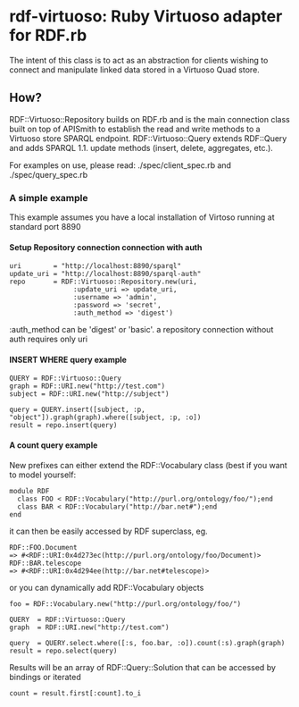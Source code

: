 # rdf-virtuoso: Ruby Virtuoso adapter for RDF.rb
The intent of this class is to act as an abstraction for clients wishing to connect and manipulate linked data stored in a Virtuoso Quad store.

## How?
RDF::Virtuoso::Repository builds on RDF.rb and is the main connection class built on top of APISmith to establish the read and write methods to a Virtuoso store SPARQL endpoint.
RDF::Virtuoso::Query extends RDF::Query and adds SPARQL 1.1. update methods (insert, delete, aggregates, etc.).

For examples on use, please read:
     ./spec/client_spec.rb 
and 
     ./spec/query_spec.rb 

### A simple example

This example assumes you have a local installation of Virtoso running at standard port 8890

#### Setup Repository connection connection with auth

    uri        = "http://localhost:8890/sparql"
    update_uri = "http://localhost:8890/sparql-auth"
    repo       = RDF::Virtuoso::Repository.new(uri, 
                    :update_uri => update_uri, 
                    :username => 'admin', 
                    :password => 'secret', 
                    :auth_method => 'digest')

:auth_method can be 'digest' or 'basic'. a repository connection without auth requires only uri

#### INSERT WHERE query example

    QUERY = RDF::Virtuoso::Query
    graph = RDF::URI.new("http://test.com")
    subject = RDF::URI.new("http://subject")

    query = QUERY.insert([subject, :p, "object"]).graph(graph).where([subject, :p, :o])
    result = repo.insert(query)

#### A count query example

New prefixes can either extend the RDF::Vocabulary class (best if you want to model yourself:

    module RDF
      class FOO < RDF::Vocabulary("http://purl.org/ontology/foo/");end
      class BAR < RDF::Vocabulary("http://bar.net#");end
    end

it can then be easily accessed by RDF superclass, eg. 

    RDF::FOO.Document
    => #<RDF::URI:0x4d273ec(http://purl.org/ontology/foo/Document)> 
    RDF::BAR.telescope
    => #<RDF::URI:0x4d294ee(http://bar.net#telescope)> 

or you can dynamically add RDF::Vocabulary objects

    foo = RDF::Vocabulary.new("http://purl.org/ontology/foo/")

    QUERY  = RDF::Virtuoso::Query
    graph  = RDF::URI.new("http://test.com")

    query  = QUERY.select.where([:s, foo.bar, :o]).count(:s).graph(graph)
    result = repo.select(query)
    
Results will be an array of RDF::Query::Solution that can be accessed by bindings or iterated

    count = result.first[:count].to_i
